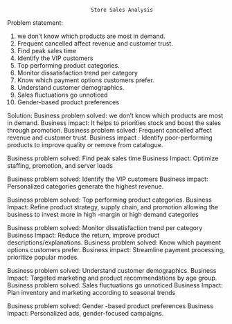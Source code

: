                                Store Sales Analysis 
Problem statement:
1) we don’t know which products are most in demand.
2) Frequent cancelled affect revenue and customer trust.
3) Find peak sales time
4) Identify the VIP customers
5) Top performing product categories.
6) Monitor dissatisfaction trend per category
7) Know which payment options customers prefer.
8) Understand customer demographics.
9) Sales fluctuations go unnoticed
10) Gender-based product preferences

Solution: 
Business problem solved: we don’t know which products are most in demand.
Business impact: It helps to priorities stock and boost the sales through promotion.
Business problem solved: Frequent cancelled affect revenue and customer trust.
Business impact : Identify poor-performing products to improve quality or remove from catalogue.

Business problem solved: Find peak sales time
Business Impact: Optimize staffing, promotion, and server loads

Business problem solved: Identify the VIP customers 
Business impact: Personalized categories generate the highest revenue.


Business problem solved: Top performing product categories.
Business Impact: Refine product strategy, supply chain, and promotion
allowing the business to invest more in high -margin or high demand categories

Business problem solved: Monitor dissatisfaction trend per category
Business Impact: Reduce the return, improve product descriptions/explanations.
Business problem solved: Know which payment options customers prefer.
Business impact: Streamline payment processing, prioritize popular modes.

Business problem solved: Understand customer demographics.
Business Impact: Targeted marketing and product recommendations by age group.
Business problem solved: Sales fluctuations go unnoticed
Business Impact: Plan inventory and marketing according to seasonal trends

Business problem solved: Gender -based product preferences
Business Impact: Personalized ads, gender-focused campaigns.

